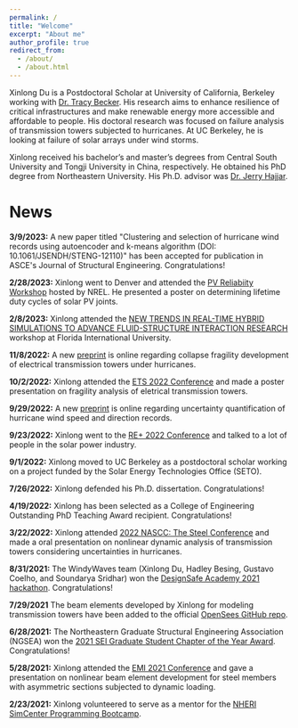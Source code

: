 ```yaml
---
permalink: /
title: "Welcome"
excerpt: "About me"
author_profile: true
redirect_from: 
  - /about/
  - /about.html
---
```


Xinlong Du is a Postdoctoral Scholar at University of California, Berkeley working with [Dr. Tracy Becker](https://ce.berkeley.edu/people/faculty/tcbecker). His research aims to enhance resilience of critical infrastructures and make renewable energy more accessible and affordable to people. His doctoral research was focused on failure analysis of transmission towers subjected to hurricanes. At UC Berkeley, he is looking at failure of solar arrays under wind storms.

Xinlong received his bachelor’s and master’s degrees from Central South University and Tongji University in China, respectively. He obtained his PhD degree from Northeastern University. His Ph.D. advisor was [Dr. Jerry Hajjar](https://coe.northeastern.edu/people/hajjar-jerome/).

News
======
**3/9/2023:** A new paper titled "Clustering and selection of hurricane wind records using autoencoder and k-means algorithm (DOI: 10.1061/JSENDH/STENG-12110)" has been accepted for publication in ASCE's Journal of Structural Engineering. Congratulations!

**2/28/2023:** Xinlong went to Denver and attended the [PV Reliabiity Workshop](https://www.nrel.gov/pv/pvrw.html) hosted by NREL. He presented a poster on determining lifetime duty cycles of solar PV joints.

**2/8/2023:** Xinlong attended the [NEW TRENDS IN REAL-TIME HYBRID SIMULATIONS TO ADVANCE FLUID-STRUCTURE INTERACTION RESEARCH](https://www.designsafe-ci.org/learning-center/training/workshops/fiu-ef/new-trends-real-time-hybrid-simulations/) workshop at Florida International University.

**11/8/2022:** A new [preprint](https://engrxiv.org/preprint/view/2661) is online regarding collapse fragility development of electrical transmission towers under hurricanes.

**10/2/2022:** Xinlong attended the [ETS 2022 Conference](https://www.etsconference.org/) and made a poster presentation on fragility analysis of eletrical transmission towers.

**9/29/2022:** A new [preprint](https://engrxiv.org/preprint/view/2572) is online regarding uncertainty quantification of hurricane wind speed and direction records.

**9/23/2022:** Xinlong went to the [RE+ 2022 Conference](https://www.re-plus.com/) and talked to a lot of people in the solar power industry.

**9/1/2022:** Xinlong moved to UC Berkeley as a postdoctoral scholar working on a project funded by the Solar Energy Technologies Office (SETO).

**7/26/2022:** Xinlong defended his Ph.D. dissertation. Congratulations!

**4/19/2022:** Xinlong has been selected as a College of Engineering Outstanding PhD Teaching Award recipient. Congratulations!

**3/22/2022:** Xinlong attended [2022 NASCC: The Steel Conference](https://www.nascc.aisc.org/) and made a oral presentation on nonlinear dynamic analysis of transmission towers considering uncertainties in hurricanes.

**8/31/2021:** The WindyWaves team (Xinlong Du, Hadley Besing, Gustavo Coelho, and Soundarya Sridhar) won the [DesignSafe Academy 2021 hackathon](https://www.designsafe-ci.org/community/news/2021/august/designsafe-academy-2021-builds-technical-skills-and-excitement/). Congratulations!

**7/29/2021** The beam elements developed by Xinlong for modeling transmission towers have been added to the official [OpenSees GitHub repo](https://github.com/OpenSees/OpenSees).

**6/28/2021:** The Northeastern Graduate Structural Engineering Association (NGSEA) won the [2021 SEI Graduate Student Chapter of the Year Award](https://www.bsces.org/news/org/ngsea-wins-the-2021-sei-graduate-student-chapter-of-the-year-award-3767). Congratulations!

**5/28/2021:** Xinlong attended the [EMI 2021 Conference](https://www.emi-conference.org/) and gave a presentation on nonlinear beam element development for steel members with asymmetric sections subjected to dynamic loading.

**2/23/2021:** Xinlong volunteered to serve as a mentor for the [NHERI SimCenter Programming Bootcamp](https://simcenter.designsafe-ci.org/news/2021/february/nheri-features-simcenter-programming-bootcamps/).
